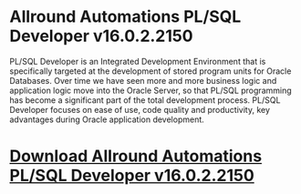# Allround Automations PL/SQL Developer v16.0.2.2150

PL/SQL Developer is an Integrated Development Environment that is specifically targeted at the development of stored program units for Oracle Databases. Over time we have seen more and more business logic and application logic move into the Oracle Server, so that PL/SQL programming has become a significant part of the total development process. PL/SQL Developer focuses on ease of use, code quality and productivity, key advantages during Oracle application development.

# [Download Allround Automations PL/SQL Developer v16.0.2.2150](https://developer.team/database-development/35130-allround-automations-plsql-developer-v16022150.html)
